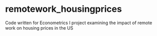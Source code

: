 # remotework_housingprices
Code written for Econometrics I project examining the impact of remote work on housing prices in the US
